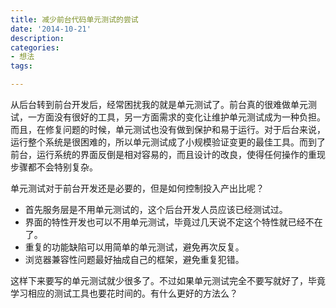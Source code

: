 ```yaml
---
title: 减少前台代码单元测试的尝试
date: '2014-10-21'
description:
categories:
- 想法
tags:

---
```


从后台转到前台开发后，经常困扰我的就是单元测试了。前台真的很难做单元测试，一方面没有很好的工具，另一方面需求的变化让维护单元测试成为一种负担。而且，在修复问题的时候，单元测试也没有做到保护和易于运行。对于后台来说，运行整个系统是很困难的，所以单元测试成了小规模验证变更的最佳工具。而到了前台，运行系统的界面反倒是相对容易的，而且设计的改良，使得任何操作的重现步骤都不会特别复杂。

单元测试对于前台开发还是必要的，但是如何控制投入产出比呢？

- 首先服务层是不用单元测试的，这个后台开发人员应该已经测试过。
- 界面的特性开发也可以不用单元测试，毕竟过几天说不定这个特性就已经不在了。
- 重复的功能缺陷可以用简单的单元测试，避免再次反复。
- 浏览器兼容性问题最好抽成自己的框架，避免重复犯错。

这样下来要写的单元测试就少很多了。不过如果单元测试完全不要写就好了，毕竟学习相应的测试工具也要花时间的。有什么更好的方法么？